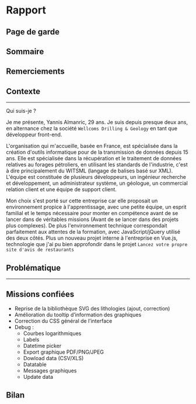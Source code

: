 # Rapport

## Page de garde

## Sommaire

## Remerciements

## Contexte
___

Qui suis-je ?

Je me présente, Yannis Almanric, 29 ans.
Je suis depuis presque deux ans, en alternance chez la société `Wellcoms Drilling & Geology` en tant que développeur front-end.

L'organisation qui m'accueille, basée en France, est spécialisée dans la création d'outils informatique pour de la transmission de données depuis 15 ans.
Elle est spécialisée dans la récupération et le traitement de données relatives au forages pétroliers, en utilisant les standards de l'industrie, c'est à dire principalement du WITSML (langage de balises basé sur XML).
L'équipe est constituée de plusieurs développeurs, un ingénieur recherche et développement, un administrateur système, un géologue, un commercial relation client et une équipe de support client.

Mon choix s'est porté sur cette entreprise car elle proposait un environnement propice à l'apprentissage, avec une petite équipe, un esprit familial et le temps nécessaire pour monter en compétence avant de se lancer dans de véritables missions (Avant de se lancer dans des projets plus complexes).
De plus l'environnement technique correspondait parfaitement aux attentes de la formation, avec JavaScript/jQuery utilisé des deux côtés. Plus un nouveau projet interne à l'entreprise en Vue.js, technologie que j'ai pu bien approfondir dans le projet `Lancez votre propre site d'avis de restaurants`

## Problématique
____

## Missions confiées

 - Reprise de la bibliothèque SVG des lithologies (ajout, correction)
 - Amélioration du tooltip d’information des graphiques
 - Correction du CSS général de l’interface
 - Debug : 
    - Courbes logarithmiques
	- Labels
	- Datetime picker
	- Export graphique PDF/PNG/JPEG
	- Dowload data (CSV/XLS)
	- Datatable
	- Messages graphiques
	- Update data

## Bilan